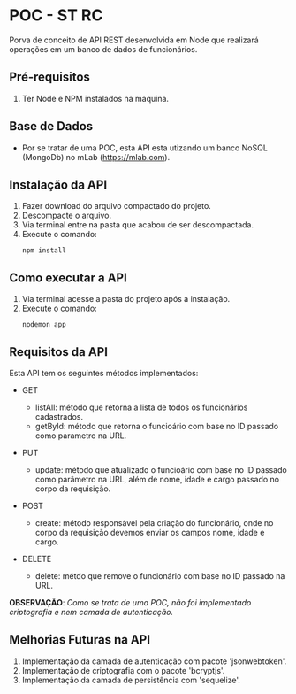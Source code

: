 # POC - ST RC

Porva de conceito de API REST desenvolvida em Node que realizará operações em um banco de dados de funcionários.

>
## Pré-requisitos

1. Ter Node e NPM instalados na maquina.


## Base de Dados

- Por se tratar de uma POC, esta API esta utizando um banco NoSQL (MongoDb) no mLab (https://mlab.com).


## Instalação da API

1. Fazer download do arquivo compactado do projeto.
2. Descompacte o arquivo.
3. Via terminal entre na pasta que acabou de ser descompactada.
4. Execute o comando: 
    ```
    npm install
    ```


## Como executar a API

1. Via terminal acesse a pasta do projeto após a instalação.
2. Execute o comando: 
    ```
    nodemon app 
    ```


## Requisitos da API

Esta API tem os seguintes métodos implementados:

- GET

    - listAll: método que retorna a lista de todos os funcionários cadastrados.
    - getById: método que retorna o funcioário com base no ID passado como parametro na URL.


- PUT

    - update: método que atualizado o funcioário com base no ID passado como parâmetro na URL, além de nome, idade e cargo passado no corpo da requisição.


- POST  

    - create: método responsável pela criação do funcionário, onde no corpo da requisição devemos enviar os campos nome, idade e cargo.


- DELETE

    - delete: métdo que remove o funcionário com base no ID passado na URL. 


**OBSERVAÇÃO**: _Como se trata de uma POC, não foi implementado criptografia e nem camada de autenticação._


## Melhorias Futuras na API

1. Implementação da camada de autenticação com pacote 'jsonwebtoken'.
2. Implementação de criptografia com o pacote 'bcryptjs'.
3. Implementação da camada de persistência com 'sequelize'.

